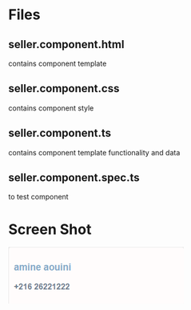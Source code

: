 # Files

## seller.component.html

contains component template

## seller.component.css

contains component style

## seller.component.ts

contains component template functionality and data

## seller.component.spec.ts

to test component

# Screen Shot

![alt text](./seller.component.screenshot.PNG)